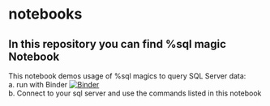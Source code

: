# notebooks
## In this repository you can find %sql magic Notebook

This notebook demos usage of %sql magics to query SQL Server data:<br> 
    a. run with Binder [![Binder](https://mybinder.org/badge_logo.svg)](https://mybinder.org/v2/gh/mariasql/notebooks.git/master?filepath=sqlserver_sql%20magics.ipynb)  <br>
    b. Connect to your sql server and use the commands listed in this notebook <br>
